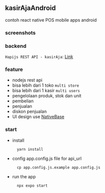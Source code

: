 ## kasirAjaAndroid 
contoh react native POS mobile apps android

### screenshots


### backend
`Hapijs REST API - kasirAja`: [Link](https://github.com/ajikamaludin/hapi-kasiraja-api)

### feature
- nodejs rest api
- bisa lebih dari 1 toko `multi store`
- bisa lebih dari 1 kasir `multi users`
- pengelolaan produk, stok dan unit
- pembelian
- penjualan
- diskon penjualan
- UI design use [NativeBase](https://nativebase.io/)
### start 
- install

        yarn install

- config app.config.js file for api_url

        cp app.config.js.example app.config.js

- run the app

        npx expo start
